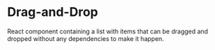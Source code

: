 # Drag-and-Drop
React component containing a list with items that can be dragged and dropped without any dependencies to make it happen. 
